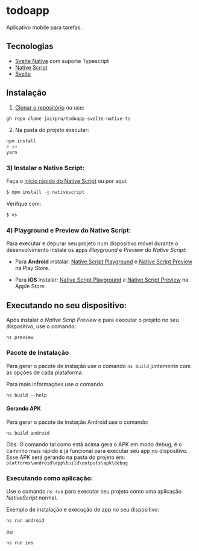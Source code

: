 # todoapp

Aplicativo mobile para tarefas.

## Tecnologias

- [Svelte Native](https://svelte-native.technology/) com suporte Typescript
- [Native Script](https://docs.nativescript.org/)
- [Svelte](https://svelte.dev/)

## Instalação

1) [Clonar o repositório](https://github.com/jairpro/todoapp-svelte-native-ts.git) ou use:
```bash
gh repo clone jairpro/todoapp-svelte-native-ts
```
2) Na pasta do projeto executar:

```bash
npm install
# ou
yarn
```

### 3) Instalar o Native Script:

Faça o [início rápido do Native Script](https://svelte-native.technology/docs#getting-started) ou por aqui:

```bash
$ npm install -g nativescript
```

Verifque com:
```bash
$ ns
```

### 4) Playground e Preview do Native Script:

Para executar e depurar seu projeto num dispositivo móvel durante o desenvolvimento instale os apps *Playground* e *Preview* do *Native Script*:

- Para **Android** instalar: [Native Script Playground](https://play.google.com/store/apps/details?id=org.nativescript.play) e [Native Script Preview](https://play.google.com/store/apps/details?id=org.nativescript.preview) na Play Store.

- Para **iOS** instalar: [Native Script Playground](https://apps.apple.com/us/app/nativescript-playground/id1263543946) e [Native Script Preview](https://apps.apple.com/us/app/nativescript-preview/id1264484702) na Apple Store.

## Executando no seu dispositivo:

Após instalar o *Native Scrip Preview* e para executar o projeto no seu dispositivo, use o comando:
```shell
ns preview
```

### Pacote de Instalação

Para gerar o pacote de instação use o comando `ns build` juntamente com as opções de cada plataforma.

Para mais informações use o comando:
```shell
ns build --help
```

#### Gerando APK
Para gerar o pacote de instação Android use o comando:
```shell
ns build android
```

Obs: O comando tal como está acima gera o APK em modo debug, é o caminho mais rápido e já funcional para executar seu app no dispositivo. Esse APK será gerando na pasta do projeto em:
`platforms\android\app\build\outputs\apk\debug`

### Executando como aplicação:

Use o comando `ns run` para executar seu projeto como uma aplicação *NativeScript* normal.

Exemplo de instalação e execução de app no seu dispositivo:

```shell
ns run android
```
ou

```shell
ns run ios
```
